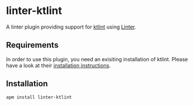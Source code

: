 # linter-ktlint

A linter plugin providing support for [ktlint](https://ktlint.github.io) using [Linter](https://github.com/AtomLinter/Linter).

## Requirements

In order to use this plugin, you need an exisiting installation of ktlint.
Please have a look at their [installation instructions](https://github.com/pinterest/ktlint#installation).

## Installation

```
apm install linter-ktlint
```
